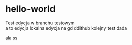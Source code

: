 # hello-world
Test 
edycja w branchu testowym<br/>
a to edycja lokalna
edycja na gd ddithub 
kolejny test
dada 

ala
ss
